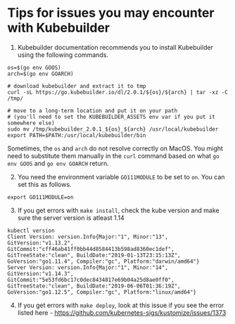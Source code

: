 # Tips for issues you may encounter with Kubebuilder

1. Kubebuilder documentation recommends you to install Kubebuilder using the following commands.

```shell
os=$(go env GOOS)
arch=$(go env GOARCH)

# download kubebuilder and extract it to tmp
curl -sL https://go.kubebuilder.io/dl/2.0.1/${os}/${arch} | tar -xz -C /tmp/

# move to a long-term location and put it on your path
# (you'll need to set the KUBEBUILDER_ASSETS env var if you put it somewhere else)
sudo mv /tmp/kubebuilder_2.0.1_${os}_${arch} /usr/local/kubebuilder
export PATH=$PATH:/usr/local/kubebuilder/bin
```

Sometimes, the `os` and `arch` do not resolve correctly on MacOS. You might need to substitute them manually in the `curl` command based on what `go env GOOS` and `go env GOARCH` return.

2. You need the environment variable `GO111MODULE` to be set to `on`. You can set this as follows.

```shell
export GO111MODULE=on
```

3. If you get errors with `make install`, check the kube version and make sure the server version is atleast 1.14

```shell
kubectl version
Client Version: version.Info{Major:"1", Minor:"13", GitVersion:"v1.13.2", GitCommit:"cff46ab41ff0bb44d8584413b598ad8360ec1def", GitTreeState:"clean", BuildDate:"2019-01-13T23:15:13Z", GoVersion:"go1.11.4", Compiler:"gc", Platform:"darwin/amd64"}
Server Version: version.Info{Major:"1", Minor:"14", GitVersion:"v1.14.3", GitCommit:"5e53fd6bc17c0dec8434817e69b04a25d8ae0ff0", GitTreeState:"clean", BuildDate:"2019-06-06T01:36:19Z", GoVersion:"go1.12.5", Compiler:"gc", Platform:"linux/amd64"}
```

4. If you get errors with `make deploy`, look at this issue if you see the error listed here - https://github.com/kubernetes-sigs/kustomize/issues/1373
